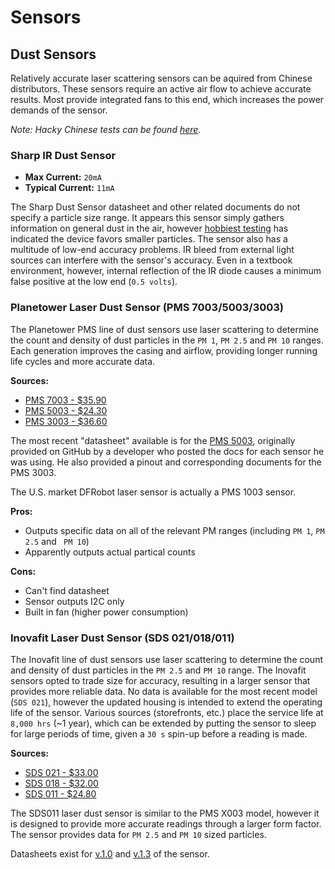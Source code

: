 # Sensors

## Dust Sensors

Relatively accurate laser scattering sensors can be aquired from Chinese distributors. These sensors require an active
air flow to achieve accurate results. Most provide integrated fans to this end, which increases the power demands of
the sensor.

*Note: Hacky Chinese tests can be found [here](http://aqicn.org/sensor/).*

### Sharp IR Dust Sensor

* **Max Current:** `20mA`
* **Typical Current:** `11mA`

The Sharp Dust Sensor datasheet and other related documents do not specify a particle size range. It appears this
sensor simply gathers information on general dust in the air, however [hobbiest testing](http://lantaukwcounter.blogspot.com/2016/01/shinyei-and-sharp-dust-sensors-looking.html)
has indicated the device favors smaller particles. The sensor also has a multitude of low-end accuracy problems. IR
bleed from external light sources can interfere with the sensor's accuracy. Even in a textbook environment, however,
internal reflection of the IR diode causes a minimum false positive at the low end (`0.5 volts`).

### Planetower Laser Dust Sensor (PMS 7003/5003/3003)

The Planetower PMS line of dust sensors use laser scattering to determine the count and density of dust particles in
the `PM 1`, `PM 2.5` and `PM 10` ranges. Each generation improves the casing and airflow, providing longer running life
cycles and more accurate data.

**Sources:**

* [PMS 7003 - $35.90](http://www.aliexpress.com/item/PLANTOWER-Laser-PM2-5-DUST-SENSOR-PMS7003-High-precision-laser-dust-concentration-sensor-digital-dust-particles/32623909733.html?spm=2114.01010208.3.1.L8QtfN&ws_ab_test=searchweb201556_0,searchweb201602_3_10017_301_406,searchweb201603_11&btsid=7def28c6-a9dd-4f3b-852e-4e0491205495)
* [PMS 5003 - $24.30](http://www.aliexpress.com/item/PM2-5-Air-particle-dust-sensor-laser-inside-digital-output-module-air-purifier-G5-High-precision/32576299965.html?spm=2114.01010208.3.2.3SFZxT&ws_ab_test=searchweb201556_0,searchweb201602_3_10017_301_406,searchweb201603_11&btsid=39e3a412-0d84-40a2-a3ad-498c07533f51)
* [PMS 3003 - $36.60](http://www.aliexpress.com/item/Laser-PM2-5-DUST-SENSOR-PMS3003-High-precision-laser-dust-concentration-sensor-digital-dust-particles-G3/32371229255.html?spm=2114.01010208.3.2.yF9PwL&ws_ab_test=searchweb201556_0,searchweb201602_3_10017_301_406,searchweb201603_11&btsid=480df32f-d3d3-439b-a506-705104ec2900)

The most recent "datasheet" available is for the [PMS 5003](https://github.com/scintilla-aircheck/AQmon/blob/master/Documents/PMS5003_LOGOELE.pdf),
originally provided on GitHub by a developer who posted the docs for each sensor he was using. He also provided a
pinout and corresponding documents for the PMS 3003.

The U.S. market DFRobot laser sensor is actually a PMS 1003 sensor.

**Pros:**
* Outputs specific data on all of the relevant PM ranges (including `PM 1`, `PM 2.5` and ` PM 10`)
* Apparently outputs actual partical counts

**Cons:**
* Can't find datasheet
* Sensor outputs I2C only
* Built in fan (higher power consumption)

### Inovafit Laser Dust Sensor (SDS 021/018/011)

The Inovafit line of dust sensors use laser scattering to determine the count and density of dust particles in the
`PM 2.5` and `PM 10` range. The Inovafit sensors opted to trade size for accuracy, resulting in a larger sensor that
provides more reliable data. No data is available for the most recent model (`SDS 021`), however the updated housing
is intended to extend the operating life of the sensor. Various sources (storefronts, etc.) place the service life at
`8,000 hrs` (~1 year), which can be extended by putting the sensor to sleep for large periods of time, given a `30 s` spin-up
before a reading is made.

**Sources:**

* [SDS 021 - $33.00](http://www.aliexpress.com/item/NOVA-PM2-5-Air-particle-dust-sensor-SDS021-laser-inside-digital-output-SDS021-Laser-PM2-5/32638192686.html?spm=2114.01010208.3.2.5WLRNu&ws_ab_test=searchweb201556_0,searchweb201602_3_10017_301_406,searchweb201603_11&btsid=c4ec533a-68d6-42cc-abdc-142fff967eff)
* [SDS 018 - $32.00](http://www.aliexpress.com/item/PM2-5-Air-particle-dust-sensor-SDS018-laser-inside-digital-output-SAMPLE/32669257200.html?spm=2114.01010208.3.2.PMVmDH&ws_ab_test=searchweb201556_0,searchweb201602_3_10017_301_406,searchweb201603_11&btsid=ef18e8bc-5287-49f3-be6e-777f9e727015)
* [SDS 011 - $24.80](http://www.aliexpress.com/item/Nova-PM-sensor-SDS011-High-precision-laser-pm2-5-air-quality-detection-sensor-module-Super-dust/32606349048.html?spm=2114.01010208.3.2.kOp9l1&ws_ab_test=searchweb201556_0,searchweb201602_3_10017_301_406,searchweb201603_11&btsid=3df6cf05-6547-4532-befc-906caf4e6bbc)

The SDS011 laser dust sensor is similar to the PMS X003 model, however it is designed to provide more accurate readings
through a larger form factor. The sensor provides data for `PM 2.5` and `PM 10` sized particles.

Datasheets exist for [v.1.0](http://inovafitness.com/upload/file/20150311/14261262164716.pdf) and
[v.1.3](http://inovafitness.com/software/SDS011%20laser%20PM2.5%20sensor%20specification-V1.3.pdf) of the sensor.
